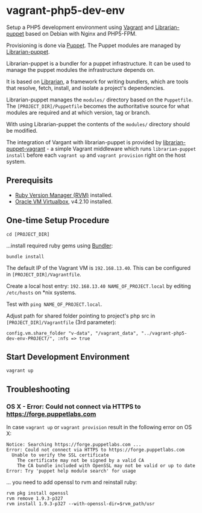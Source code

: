 # vagrant-php5-dev-env

Setup a PHP5 development environment using [Vagrant] and [Librarian-puppet] based on Debian with Nginx and PHP5-FPM.

Provisioning is done via [Puppet]. The Puppet modules are managed by [Librarian-puppet].

Librarian-puppet is a bundler for a puppet infrastructure. It can be used to manage the puppet modules the infrastructure depends on.

It is based on [Librarian], a framework for writing bundlers, which are tools that resolve, fetch, install, and isolate a project's dependencies.

Librarian-puppet manages the `modules/` directory based on the `Puppetfile`. The `[PROJECT_DIR]/Puppetfile` becomes the authoritative source for what modules are required and at which version, tag or branch.

With using Librarian-puppet the contents of the `modules/` directory should be modified.

The integration of Vargant with librarian-puppet is provided by [librarian-puppet-vagrant] - a simple Vagrant middleware which runs `librarian-puppet install` before each `vagrant up` and `vagrant provision` right on the host system.


## Prerequisits

- [Ruby Version Manager (RVM)](https://rvm.io/) installed.
- [Oracle VM Virtualbox](https://www.virtualbox.org/), v4.2.10 installed.

## One-time Setup Procedure

    cd [PROJECT_DIR]

...install required ruby gems using [Bundler]:

    bundle install

The default IP of the Vagrant VM is `192.168.13.40`. This can be configured in `[PROJECT_DIR]/Vagrantfile`.

Create a local host entry: `192.168.13.40 NAME_OF_PROJECT.local` by editing `/etc/hosts` on *nix systems.

Test with `ping NAME_OF_PROJECT.local`.

Adjust path for shared folder pointing to project's php src in `[PROJECT_DIR]/Vagrantfile` (3rd parameter):

    config.vm.share_folder "v-data", "/vagrant_data", "../vagrant-php5-dev-env-PROJECT/", :nfs => true

## Start Development Environment

    vagrant up

## Troubleshooting

### OS X - Error: Could not connect via HTTPS to https://forge.puppetlabs.com

In case `vagrant up` or `vagrant provision` result in the following error on OS X:

    Notice: Searching https://forge.puppetlabs.com ...
    Error: Could not connect via HTTPS to https://forge.puppetlabs.com
      Unable to verify the SSL certificate
        The certificate may not be signed by a valid CA
        The CA bundle included with OpenSSL may not be valid or up to date
    Error: Try 'puppet help module search' for usage

... you need to add openssl to rvm and reinstall ruby:

    rvm pkg install openssl
    rvm remove 1.9.3-p327
    rvm install 1.9.3-p327 --with-openssl-dir=$rvm_path/usr


[Vagrant]: http://www.vagrantup.com/ "Vagrant"
[Librarian-puppet]: https://github.com/rodjek/librarian-puppet "Librarian-puppet"
[Puppet]: https://puppetlabs.com/puppet/puppet-open-source/ "Puppet"
[Librarian]: https://github.com/applicationsonline/librarian "Librarian"
[librarian-puppet-vagrant]: https://github.com/garethr/librarian-puppet-vagrant "librarian-puppet-vagrant"
[Bundler]: http://gembundler.com/ "Bundler"
